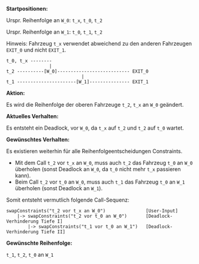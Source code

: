 **Startpositionen:**

Urspr. Reihenfolge an `W_0`: `t_x`, `t_0`, `t_2`

Urspr. Reihenfolge an `W_1`: `t_0`, `t_1`, `t_2`

Hinweis: Fahrzeug `t_x` verwendet abweichend zu den anderen Fahrzeugen `EXIT_0` und nicht `EXIT_1`.

```.text
t_0, t_x --------
                |
t_2 ----------[W_0]--------------------------- EXIT_0               
                            |               
t_1 ----------------------[W_1]--------------- EXIT_1

```

**Aktion:**

Es wird die Reihenfolge der oberen Fahrzeuge `t_2`, `t_x` an `W_0` geändert. 

**Aktuelles Verhalten:**

Es entsteht ein Deadlock, vor `W_0`, da `t_x` auf `t_2` und `t_2` auf `t_0` wartet. 


**Gewünschtes Verhalten:**

Es existieren weiterhin für alle Reihenfolgeentscheidungen Constraints. 

* Mit dem Call  `t_2` vor `t_x` an `W_0`, muss auch `t_2` das Fahrzeug `t_0` an `W_0` überholen (sonst Deadlock an `W_0`, da `t_0` nicht mehr `t_x` passieren kann).
* Beim Call `t_2` vor `t_0` an `W_0`, muss auch `t_1` das Fahrzeug `t_0` an `W_1` überholen (sonst Deadlock an `W_1`).

Somit entsteht vermutlich folgende Call-Sequenz:
```.text
swapConstraints("t_2 vor t_x an W_0")               [User-Input]
    |-> swapConstraints("t_2 vor t_0 an W_0")       [Deadlock-Verhinderung Tiefe I]
        |-> swapConstraints("t_1 vor t_0 an W_1")   [Deadlock-Verhinderung Tiefe II]  
```

**Gewünschte Reihenfolge:**

`t_1`, `t_2`, `t_0` an `W_1`
